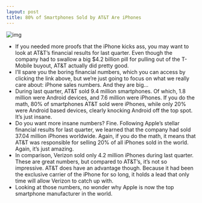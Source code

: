 ```yaml
---
layout: post
title: 80% of Smartphones Sold by AT&T Are iPhones
---
```

![img](http://media.idownloadblog.com/wp-content/uploads/2012/01/ATT-Line.1015_4.jpg)
* If you needed more proofs that the iPhone kicks ass, you may want to look at AT&T’s financial results for last quarter. Even though the company had to swallow a big $4.2 billion pill for pulling out of the T-Mobile buyout, AT&T actually did pretty good.
* I’ll spare you the boring financial numbers, which you can access by clicking the link above, but we’re just going to focus on what we really care about: iPhone sales numbers. And they are big…
* During last quarter, AT&T sold 9.4 million smartphones. Of which, 1.8 million were Android devices, and 7.6 million were iPhones. If you do the math, 80% of smartphones AT&T sold were iPhones, while only 20% were Android based devices, clearly knocking Android off the top spot. It’s just insane.
* Do you want more insane numbers? Fine. Following Apple’s stellar financial results for last quarter, we learned that the company had sold 37.04 million iPhones worldwide. Again, if you do the math, it means that AT&T was responsible for selling 20% of all iPhones sold in the world. Again, it’s just amazing.
* In comparison, Verizon sold only 4.2 million iPhones during last quarter. These are great numbers, but compared to AT&T’s, it’s not so impressive. AT&T does have an advantage though. Because it had been the exclusive carrier of the iPhone for so long, it holds a lead that only time will allow Verizon to catch up with.
* Looking at those numbers, no wonder why Apple is now the top smartphone manufacturer in the world.

